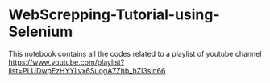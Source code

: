 # WebScrepping-Tutorial-using-Selenium
This notebook contains all the codes related to a playlist of youtube channel
https://www.youtube.com/playlist?list=PLUDwpEzHYYLvx6SuogA7Zhb_hZl3sln66
